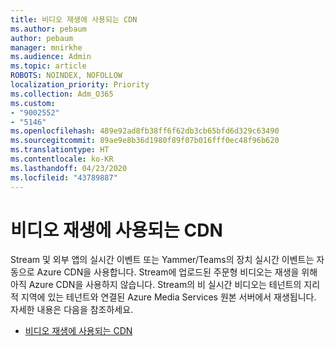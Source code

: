 ```yaml
---
title: 비디오 재생에 사용되는 CDN
ms.author: pebaum
author: pebaum
manager: mnirkhe
ms.audience: Admin
ms.topic: article
ROBOTS: NOINDEX, NOFOLLOW
localization_priority: Priority
ms.collection: Adm_O365
ms.custom:
- "9002552"
- "5146"
ms.openlocfilehash: 489e92ad8fb38ff6f62db3cb65bfd6d329c63490
ms.sourcegitcommit: 89ae9e8b36d1980f89f07b016fff0ec48f96b620
ms.translationtype: HT
ms.contentlocale: ko-KR
ms.lasthandoff: 04/23/2020
ms.locfileid: "43789887"
---
```

# <a name="cdn-used-for-video-playback"></a>비디오 재생에 사용되는 CDN

Stream 및 외부 앱의 실시간 이벤트 또는 Yammer/Teams의 장치 실시간 이벤트는 자동으로 Azure CDN을 사용합니다. Stream에 업로드된 주문형 비디오는 재생을 위해 아직 Azure CDN을 사용하지 않습니다. Stream의 비 실시간 비디오는 테넌트의 지리적 지역에 있는 테넌트와 연결된 Azure Media Services 원본 서버에서 재생됩니다. 자세한 내용은 다음을 참조하세요.

- [비디오 재생에 사용되는 CDN](https://docs.microsoft.com/ko-KR/stream/network-overview#cdn-used-for-video-playback)
